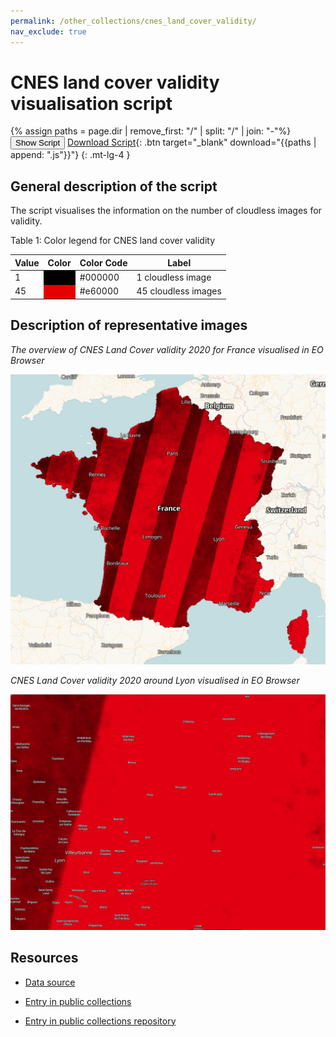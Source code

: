 ```yaml
---
permalink: /other_collections/cnes_land_cover_validity/
nav_exclude: true
---
```


# CNES land cover validity visualisation script

{% assign paths = page.dir | remove_first: "/" | split: "/" | join: "-"%}
<button class="btn btn-primary" id="toggle-script" onclick="toggleScript()">Show Script</button>
[Download Script](script.js){: .btn target="_blank" download="{{paths | append: ".js"}}"}
{: .mt-lg-4 }

<div id="script" style="display:none;"> 
{% highlight javascript %}
{% include_relative script.js %}
{% endhighlight %}
</div>

## General description of the script
The script visualises the information on the number of cloudless images for validity.

Table 1: Color legend for CNES land cover validity
<table>
  <thead>
    <tr>
      <th>Value</th>
      <th>Color</th>
      <th>Color Code</th>
      <th>Label</th>
    </tr>
  </thead>
  <tbody>
    <tr>
      <td>1</td>
      <td bgcolor="#000000"></td>
      <td>#000000</td>
      <td>1 cloudless image</td>
    </tr>
    <tr>
      <td>45</td>
      <td bgcolor="#e60000"></td>
      <td>#e60000</td>
      <td>45 cloudless images</td>
    </tr>
  </tbody>
</table>

## Description of representative images
*The overview of CNES Land Cover validity 2020 for France visualised in EO Browser*

![CNES land cover validity France overview](fig/cnes-land-cover-validity-france-overview.png)

*CNES Land Cover validity 2020 around Lyon visualised in EO Browser*

![CNES land cover validity Lyon](fig/cnes-land-cover-validity-lyon.png)

## Resources

- [Data source](https://www.theia-land.fr/en/product/land-cover-map/)

- [Entry in public collections](https://collections.sentinel-hub.com/cnes-land-cover-map/)

- [Entry in public collections repository](https://github.com/sentinel-hub/public-collections/tree/main/collections/cnes-land-cover-map/)
